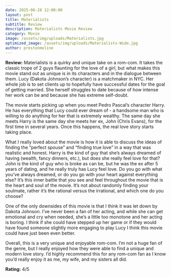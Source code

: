 ```yaml
---
date: 2025-06-28 12:00:00
layout: post
title: Materialists
subtitle: Review
description: Materialists Movie Review
category: Movie
image: /assets/img/uploads/Materialists.jpg
optimized_image: /assets/img/uploads/Materialists-Wide.jpg
author: prestonmoline
---
```


**Review:**
Materialists is a quirky and unique take on a rom-com. It takes the classic trope of 2 guys flaunting for the love of a girl, but what makes this movie stand out as unique is in its characters and in the dialogue between them. Lucy (Dakota Johnson’s character) is a matchmaker in NYC. Her whole job is to set clients up to hopefully have successful dates for the goal of getting married. She herself struggles to date because of how intense her work can be and because she has extreme self-doubt.

The movie starts picking up when you meet Pedro Pascal’s character Harry. He has everything that Lucy could ever dream of - a handsome man who is willing to do anything for her that is extremely wealthy. The same day she meets Harry is the same day she meets her ex, John (Chris Evans), for the first time in several years. Once this happens, the real love story starts taking place.

What I really loved about the movie is how it is able to discuss the ideas of finding the “perfect spouse” and “finding true love” in a way that was realistic and honest. Harry is the kind of guy that she’s always dreamed of having (wealth, fancy dinners, etc.), but does she really feel love for that? John is the kind of guy who is broke as can be, but he was the ex after 5 years of dating, and he really truly has Lucy feel love. Do you go with what you’ve always dreamed, or do you go with your heart against everything else? It’s this inner battle that you see and feel throughout the movie that is the heart and soul of the movie. It’s not about randomly finding your soulmate, rather it’s the rational versus the irrational, and which one do you choose?


One of the only downsides of this movie is that I think it was let down by Dakota Johnson. I’ve never been a fan of her acting, and while she can get emotional and cry when needed, she’s a little too monotone and her acting is boring. I think if she could have stepped up her game or if they would have found someone slightly more engaging to play Lucy I think this movie could have just been even better.

Overall, this is a very unique and enjoyable rom-com. I’m not a huge fan of the genre, but I really enjoyed how they were able to find a unique and modern love story. I’d highly recommend this for any rom-com fan as I know you’d really enjoy it as me, my wife, and my sisters all did.


**Rating:**
4/5
